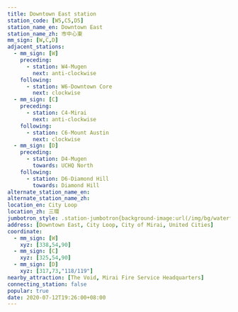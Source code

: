 ```yaml
---
title: Downtown East station
station_code: [W5,C5,D5]
station_name_en: Downtown East
station_name_zh: 市中心東
mm_sign: [W,C,D]
adjacent_stations:
  - mm_sign: [W]
    preceding:
      - station: W4-Mugen
        next: anti-clockwise
    following:
      - station: W6-Downtown Core
        next: clockwise
  - mm_sign: [C]
    preceding:
      - station: C4-Mirai
        next: anti-clockwise
    following:
      - station: C6-Mount Austin
        next: clockwise
  - mm_sign: [D]
    preceding:
      - station: D4-Mugen
        towards: UCHQ North
    following:
      - station: D6-Diamond Hill
        towards: Diamond Hill
alternate_station_name_en: 
alternate_station_name_zh: 
location_en: City Loop
location_zh: 三環
jumbotron_style: .station-jumbotron{background-image:url(/img/bg/waterfallline.png),url(/img/bg/cityloopline.png),url(/img/bg/diamondline.png);background-repeat:no-repeat;background-size:100% 10px;background-position:0 100px,0 130px,0 160px}
address: [Downtown East, City Loop, City of Mirai, United Cities]
coordinate:
  - mm_sign: [W]
    xyz: [338,54,90]
  - mm_sign: [C]
    xyz: [325,54,90]
  - mm_sign: [D]
    xyz: [317,73,"118/119"]
nearby_attraction: [The Void, Mirai Fire Service Headquarters]
connecting_station: false
popular: true
date: 2020-07-12T19:26:00+08:00
---
```



